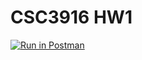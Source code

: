# CSC3916 HW1

[![Run in Postman](https://run.pstmn.io/button.svg)](https://app.getpostman.com/run-collection/9e9a270acb9483666704#?env%5BCSC3916_HW1%5D=W3sia2V5IjoiJGVjaG9fYm9keSIsInZhbHVlIjoiJGVjaG9fYm9keSIsImVuYWJsZWQiOnRydWV9XQ==)
